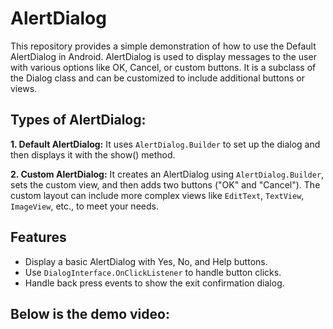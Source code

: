 # AlertDialog 
This repository provides a simple demonstration of how to use the Default AlertDialog in Android. AlertDialog is used to display messages to the user with various options like OK, Cancel, or custom buttons. It is a subclass of the Dialog class and can be customized to include additional buttons or views.

## Types of AlertDialog:

**1. Default AlertDialog:** It uses ```AlertDialog.Builder``` to set up the dialog and then displays it with the show() method.

**2. Custom AlertDialog:** It creates an AlertDialog using ```AlertDialog.Builder```, sets the custom view, and then adds two buttons ("OK" and "Cancel").
The custom layout can include more complex views like ```EditText```, ```TextView```, ```ImageView```, etc., to meet your needs.

## Features

- Display a basic AlertDialog with Yes, No, and Help buttons.
- Use ``DialogInterface.OnClickListener`` to handle button clicks.
- Handle back press events to show the exit confirmation dialog.

## Below is the demo video: 
<a href="https://github.com/user-attachments/assets/34ef5f5c-c33a-4bdf-910e-6d97b5529228" alt="Watch the video"> </a>
